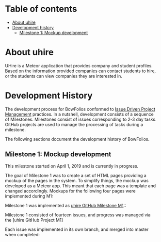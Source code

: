 # Table of contents

* [About uhire](#about-uhire)
* [Development history](#development-history)
  * [Milestone 1: Mockup development](#milestone-1-mockup-development)

# About uhire

UHire is a Meteor application that provides company and student profiles. Based on the information provided companies can contact students to hire, or the students can view companies they are interested in.

# Development History

The development process for BowFolios conformed to [Issue Driven Project Management](http://courses.ics.hawaii.edu/ics314f16/modules/project-management/) practices. In a nutshell, development consists of a sequence of Milestones. Milestones consist of issues corresponding to 2-3 day tasks. GitHub projects are used to manage the processing of tasks during a milestone.  

The following sections document the development history of BowFolios.

## Milestone 1: Mockup development

This milestone started on April 1, 2019 and is currently in progress.

The goal of Milestone 1 was to create a set of HTML pages providing a mockup of the pages in the system. To simplify things, the mockup was developed as a Meteor app. This meant that each page was a template and changed accordingly.
Mockups for the following four pages were implemented during M1:

Milestone 1 was implemented as [uhire GitHub Milestone M1](https://github.com/uhire-app/uhire/milestone/1)::

Milestone 1 consisted of fourteen issues, and progress was managed via the [uhire GitHub Project M1]

Each issue was implemented in its own branch, and merged into master when completed:










